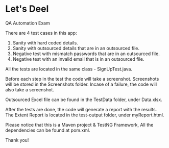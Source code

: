 # Let's Deel
QA Automation Exam

There are 4 test cases in this app:
1) Sanity with hard coded details.
2) Sanity with outsourced details that are in an outsourced file.
3) Negative test with mismatch passwords that are in an outsourced file.
4) Negative test with an invalid email that is in an outsourced file.

All the tests are located in the same class - SignUpTest.java.

Before each step in the test the code will take a screenshot.
Screenshots will be stored in the Screenshots folder.
Incase of a failure, the code will also take a screenshot.

Outsourced Excel file can be found in the TestData folder, under Data.xlsx.

After the tests are done, the code will generate a report with the results.
The Extent Report is located in the test-output folder, under myReport.html.

Please notice that this is a Maven project & TestNG Framework,
All the dependencies can be found at pom.xml.

Thank you!
